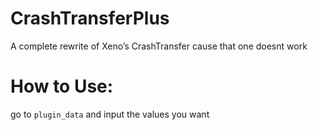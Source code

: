 # CrashTransferPlus
A complete rewrite of Xeno’s CrashTransfer cause that one doesnt work
# How to Use:
go to <code>plugin_data</code> and input the values you want

